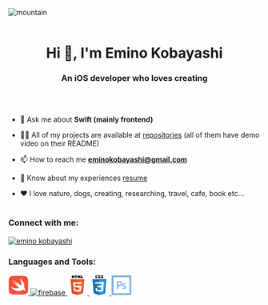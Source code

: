 ![mountain](https://user-images.githubusercontent.com/98724087/153739235-15d3b8c8-321e-493e-b7f8-0ed0c1ff3c8a.png)<br><br>

<h1 align="center">Hi 👋, I'm Emino Kobayashi</h1>
<h3 align="center">An iOS developer who loves creating</h3>
<br><br>

- 💬 Ask me about **Swift (mainly frontend)**

- 👩‍💻 All of my projects are available at [repositories](https://github.com/emi5884?tab=repositories) (all of them have demo video on their README)

- 📫 How to reach me **eminokobayashi@gmail.com**

- 📄 Know about my experiences [resume](https://emi5884.github.io/Portfolio-Website/)

- ❤ I love nature, dogs, creating, researching, travel, cafe, book etc...
<br><br>

<h3 align="left">Connect with me:</h3>
<p align="left">
<a href="https://www.linkedin.com/in/emino-k-3a22481bb/" target="blank"><img align="center" src="https://raw.githubusercontent.com/rahuldkjain/github-profile-readme-generator/master/src/images/icons/Social/linked-in-alt.svg" alt="emino kobayashi" height="30" width="40" /></a>
</p>
<h3 align="left">Languages and Tools:</h3>
<p align="left"><a href="https://developer.apple.com/swift/" target="_blank" rel="noreferrer"> <img src="https://raw.githubusercontent.com/devicons/devicon/master/icons/swift/swift-original.svg" alt="swift" width="40" height="40"/> </a> <a href="https://firebase.google.com/" target="_blank" rel="noreferrer"> <img src="https://www.vectorlogo.zone/logos/firebase/firebase-icon.svg" alt="firebase" width="40" height="40"/> </a><a href="https://www.w3.org/html/" target="_blank" rel="noreferrer"> <img src="https://raw.githubusercontent.com/devicons/devicon/master/icons/html5/html5-original-wordmark.svg" alt="html5" width="40" height="40"/> </a> <a href="https://www.w3schools.com/css/" target="_blank" rel="noreferrer"> <img src="https://raw.githubusercontent.com/devicons/devicon/master/icons/css3/css3-original-wordmark.svg" alt="css3" width="40" height="40"/> </a>  <a href="https://www.photoshop.com/en" target="_blank" rel="noreferrer"> <img src="https://raw.githubusercontent.com/devicons/devicon/master/icons/photoshop/photoshop-line.svg" alt="photoshop" width="40" height="40"/> </a>  </p>
